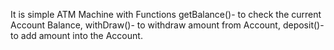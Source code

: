 It is simple ATM Machine with Functions getBalance()- to check the current Account Balance,
                                        withDraw()- to withdraw amount from Account,
                                        deposit()- to add amount into the Account.
